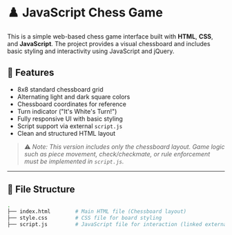 # ♟️ JavaScript Chess Game

This is a simple web-based chess game interface built with **HTML**, **CSS**, and **JavaScript**. The project provides a visual chessboard and includes basic styling and interactivity using JavaScript and jQuery.

## 🧠 Features

- 8x8 standard chessboard grid
- Alternating light and dark square colors
- Chessboard coordinates for reference
- Turn indicator ("It's White's Turn!")
- Fully responsive UI with basic styling
- Script support via external `script.js`
- Clean and structured HTML layout

> ⚠️ *Note: This version includes only the chessboard layout. Game logic such as piece movement, check/checkmate, or rule enforcement must be implemented in `script.js`.*

---

## 📁 File Structure

```bash
.
├── index.html        # Main HTML file (Chessboard layout)
├── style.css         # CSS file for board styling
├── script.js         # JavaScript file for interaction (linked externally)
